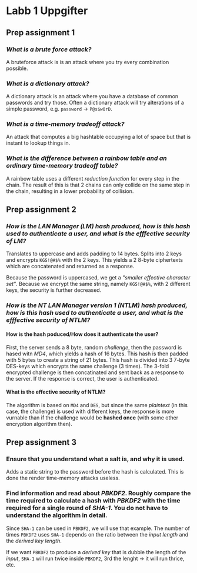 # Labb 1 Uppgifter
## Prep assignment 1
### *What is a brute force attack?*
A bruteforce attack is is an attack where you try every combination possible.

### *What is a dictionary attack?*
A dictionary attack is an attack where you have a database of common passwords and try those. Often a dictionary attack will try alterations of a simple password, e.g. `password` -> `P@s$w0rD`.

### *What is a time-memory tradeoff attack?*
An attack that computes a big hashtable occupying a lot of space but that is instant to lookup things in.

### *What is the difference between a rainbow table and an ordinary time-memory tradeoff table?*
A rainbow table uses a different *reduction function* for every step in the chain. The result of
this is that 2 chains can only collide on the same step in the chain, resulting in a lower
probability of collision.



## Prep assignment 2
### *How is the LAN Manager (LM) hash produced, how is this hash used to authenticate a user, and what is the efffective security of LM?*
Translates to uppercase and adds padding to 14 bytes.
Splits into 2 keys and encrypts `KGS!@#$%` with the 2 keys. This yields a 2
8-byte ciphertexts which are concatenated and returned as a response.

Because the password is uppercased, we get a *"smaller effective character set"*. Because we encrypt the same string, namely `KGS!@#$%`, with 2 different keys, the security is further decreased.

### *How is the NT LAN Manager version 1 (NTLM) hash produced, how is this hash used to authenticate a user, and what is the efffective security of NTLM?*
#### How is the hash poduced/How does it authenticate the user?
First, the server sends a 8 byte, random *challenge*, then the password is hased witn *MD4*, which
yields a hash of 16 bytes. This hash is then padded with 5 bytes to create a string of 21 bytes.
This hash is divided into 3 7-byte DES-keys which encrypts the same challenge (3 times). The 3-fold
encrypted challenge is then concatinated and sent back as a response to the server. If the response
is correct, the user is authenticated.

#### What is the effective security of NTLM?
The algorithm is based on `MD4` and `DES`, but since the same *plaintext* (in
this case, the challenge) is used with different keys, the response is more
vurnable than if the challenge would be **hashed once** (with some other
encryption algorithm then).



## Prep assignment 3
### Ensure that you understand what a salt is, and why it is used.
Adds a static string to the password before the hash is calculated. This is
done the render time-memory attacks useless.

### Find information and read about *PBKDF2*. Roughly compare the time required to calculate a hash with *PBKDF2* with the time required for a single round of *SHA-1*. You do not have to understand the algorithm in detail.
Since `SHA-1` can be used in `PBKDF2`, we will use that example. The number of
times `PBKDF2` uses `SHA-1` depends on the ratio between the *input length* and
the *derived key length*. 

If we want `PBKDF2` to produce a *derived key* that is dubble the length of the *input*, `SHA-1`
will run twice inside `PBKDF2`, 3rd the lenght -> it will run thrice, etc.

